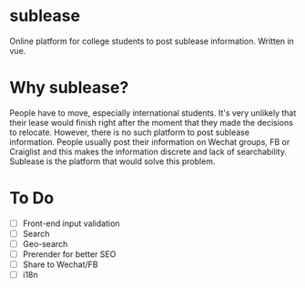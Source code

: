# sublease

Online platform for college students to post sublease information. Written in vue.

# Why sublease?

People have to move, especially international students. It's very unlikely that their lease would finish right after the moment that they made the decisions to relocate. However, there is no such platform to post sublease information. People usually post their information on Wechat groups, FB or Craiglist and this makes the information discrete and lack of searchability. Sublease is the platform that would solve this problem.

# To Do

* [ ] Front-end input validation
* [ ] Search
* [ ] Geo-search
* [ ] Prerender for better SEO
* [ ] Share to Wechat/FB
* [ ] i18n
